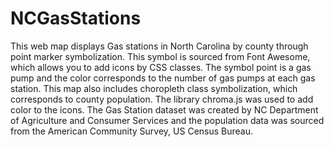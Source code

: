 # NCGasStations

This web map displays Gas stations in North Carolina by county through point marker symbolization. This symbol is sourced from Font Awesome, which allows you to add icons by CSS classes. The symbol point is a gas pump and the color corresponds to the number of gas pumps at each gas station. This map also includes choropleth class symbolization, which corresponds to county population. The library chroma.js was used to add color to the icons. The Gas Station dataset was created by NC Department of Agriculture and Consumer Services and the population data was sourced from the American Community Survey, US Census Bureau.  
